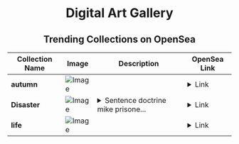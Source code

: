<div align="center">

# Digital Art Gallery

## Trending Collections on OpenSea

| Collection Name                       | Image                                                                                     | Description                       | OpenSea Link                                                                                          |
|---------------------------------------|-------------------------------------------------------------------------------------------|-----------------------------------|--------------------------------------------------------------------------------------------------------|
| **autumn** | ![Image](https://i.seadn.io/s/raw/files/daca00cf9386745aae8a2885f32f7e72.jpg?w=500&auto=format?w=200&auto=format) |  | <details><summary>Link</summary>[autumn](https://opensea.io/collection/autumn-244)</details> |
| **Disaster** | ![Image](https://i.seadn.io/s/raw/files/5991c75db00adb752b7fef1344afedbc.jpg?w=500&auto=format?w=200&auto=format) | <details><summary>Sentence doctrine mike prisone...</summary>Sentence doctrine mike prisoner joel lifetime hq</details> | <details><summary>Link</summary>[Disaster](https://opensea.io/collection/disaster-20)</details> |
| **life** | ![Image](https://i.seadn.io/s/raw/files/a2fb949f2774e934bcd844de8a8d9ad1.jpg?w=500&auto=format?w=200&auto=format) |  | <details><summary>Link</summary>[life](https://opensea.io/collection/life-856)</details> |

</div>